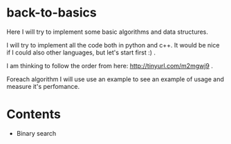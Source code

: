 back-to-basics
==============

Here I will try to implement some basic algorithms and data structures.

I will try to implement all the code both in python and c++.
It would be nice if I could also other languages, but let's start first :) .

I am thinking to follow the order from here: http://tinyurl.com/m2mgwj9 .

Foreach algorithm I will use use an example to see an example of usage
and measure it's perfomance.

Contents
=========

- Binary search


